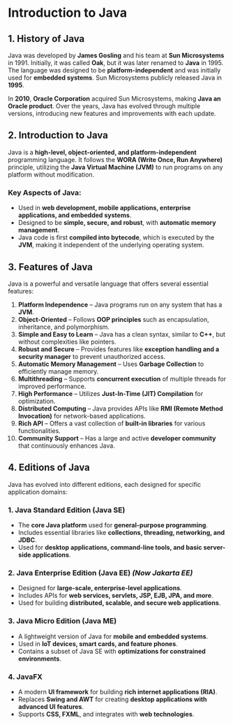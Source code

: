 # Introduction to Java

## 1. History of Java
Java was developed by **James Gosling** and his team at **Sun Microsystems** in 1991. Initially, it was called **Oak**, but it was later renamed to **Java** in 1995. The language was designed to be **platform-independent** and was initially used for **embedded systems**. Sun Microsystems publicly released Java in **1995**.

In **2010**, **Oracle Corporation** acquired Sun Microsystems, making **Java an Oracle product**. Over the years, Java has evolved through multiple versions, introducing new features and improvements with each update.

## 2. Introduction to Java
Java is a **high-level, object-oriented, and platform-independent** programming language. It follows the **WORA (Write Once, Run Anywhere)** principle, utilizing the **Java Virtual Machine (JVM)** to run programs on any platform without modification.

### Key Aspects of Java:
- Used in **web development, mobile applications, enterprise applications, and embedded systems**.
- Designed to be **simple, secure, and robust**, with **automatic memory management**.
- Java code is first **compiled into bytecode**, which is executed by the **JVM**, making it independent of the underlying operating system.

## 3. Features of Java
Java is a powerful and versatile language that offers several essential features:

1. **Platform Independence** – Java programs run on any system that has a **JVM**.
2. **Object-Oriented** – Follows **OOP principles** such as encapsulation, inheritance, and polymorphism.
3. **Simple and Easy to Learn** – Java has a clean syntax, similar to **C++**, but without complexities like pointers.
4. **Robust and Secure** – Provides features like **exception handling and a security manager** to prevent unauthorized access.
5. **Automatic Memory Management** – Uses **Garbage Collection** to efficiently manage memory.
6. **Multithreading** – Supports **concurrent execution** of multiple threads for improved performance.
7. **High Performance** – Utilizes **Just-In-Time (JIT) Compilation** for optimization.
8. **Distributed Computing** – Java provides APIs like **RMI (Remote Method Invocation)** for network-based applications.
9. **Rich API** – Offers a vast collection of **built-in libraries** for various functionalities.
10. **Community Support** – Has a large and active **developer community** that continuously enhances Java.

## 4. Editions of Java
Java has evolved into different editions, each designed for specific application domains:

### 1. Java Standard Edition (Java SE)
- The **core Java platform** used for **general-purpose programming**.
- Includes essential libraries like **collections, threading, networking, and JDBC**.
- Used for **desktop applications, command-line tools, and basic server-side applications**.

### 2. Java Enterprise Edition (Java EE) *(Now Jakarta EE)*
- Designed for **large-scale, enterprise-level applications**.
- Includes APIs for **web services, servlets, JSP, EJB, JPA, and more**.
- Used for building **distributed, scalable, and secure web applications**.

### 3. Java Micro Edition (Java ME)
- A lightweight version of Java for **mobile and embedded systems**.
- Used in **IoT devices, smart cards, and feature phones**.
- Contains a subset of Java SE with **optimizations for constrained environments**.

### 4. JavaFX
- A modern **UI framework** for building **rich internet applications (RIA)**.
- Replaces **Swing and AWT** for creating **desktop applications with advanced UI features**.
- Supports **CSS, FXML**, and integrates with **web technologies**.

